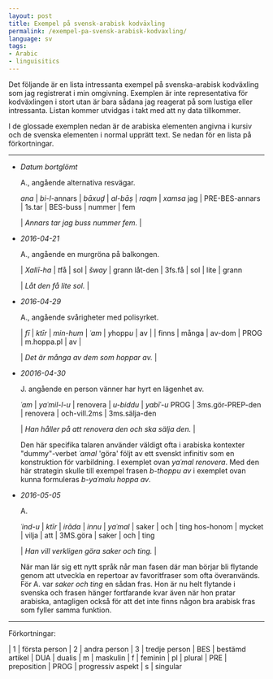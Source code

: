 ```yaml
---
layout: post
title: Exempel på svensk-arabisk kodväxling
permalink: /exempel-pa-svensk-arabisk-kodvaxling/
language: sv
tags:
- Arabic
- linguisitics
---
```


Det följande är en lista intressanta exempel på svenska-arabisk kodväxling som jag registrerat i min omgivning. Exemplen är inte representativa för kodväxlingen i stort utan är bara sådana jag reagerat på som lustiga eller intressanta. Listan kommer utvidgas i takt med att ny data tillkommer. 

I de glossade exemplen nedan är de arabiska elementen angivna i kursiv och de svenska elementen i normal upprätt text. Se nedan för en lista på förkortningar.

---- 

- *Datum bortglömt* 

    A., angående alternativa resvägar.

    *ana* | *bi-l*-annars | *bāxuḏ* | *al-bāṣ* | *raqm* | *xamsa*
    jag | PRE-BES-annars | 1s.tar | BES-buss | nummer | fem

    | *Annars tar jag buss nummer fem.* |


- *2016-04-21* 

    A., angående en murgröna på balkongen.

    | *Xallī-ha* | *t*få | sol | *šway* | grann
    låt-den | 3fs.få | sol | lite | grann

    | *Låt den få lite sol.* |


- *2016-04-29* 

    A., angående svårigheter med polisyrket.
    <a name="polis"></a>

    | *fī* | *ktīr* | *min-hum* | *ʿam* | *y*hopp*u* | av |
    | finns | många | av-dom | PROG | m.hoppa.pl | av |

    | *Det är många av dem som hoppar av.* |


- *20016-04-30* 

    J. angående en person vänner har hyrt en lägenhet av.

    *ʿam* | *yaʿmil-l-u* | renovera | *u-biddu* | *yabīʿ-u*
    PROG | 3ms.gör-PREP-den | renovera | och-vill.2ms | 3ms.sälja-den

    | *Han håller på att renovera den och ska sälja den.* |

    Den här specifika talaren använder väldigt ofta i arabiska kontexter "dummy"-verbet *ʿamal* 'göra' följt av ett svenskt infinitiv som en konstruktion för varbildning. I exemplet ovan *yaʿmal renovera*. Med den här strategin skulle till exempel frasen  *b-thoppu av* i exemplet ovan kunna formuleras *b-yaʿmalu hoppa av*.


- *2016-05-05* 

    A.

    *ʿind-u* | *ktīr* | *irāda* | *innu* | *yaʿmal* | saker | och | ting
    hos-honom | mycket | vilja | att | 3MS.göra | saker | och | ting

    | *Han vill verkligen göra saker och ting.* |

    När man lär sig ett nytt språk når man fasen där man börjar bli flytande genom att utveckla en repertoar av favoritfraser som ofta överanvänds. För A. var *saker och ting* en sådan fras. Hon är nu helt flytande i svenska och frasen hänger fortfarande kvar även när hon pratar arabiska, antagligen också för att det inte finns någon bra arabisk fras som fyller samma funktion.

---

Förkortningar:

| 1   | första person
| 2   | andra person
| 3   | tredje person
| BES | bestämd artikel
| DUA | dualis
| m   | maskulin
| f   | feminin
| pl | plural
| PRE | preposition
| PROG | progressiv aspekt
| s | singular
